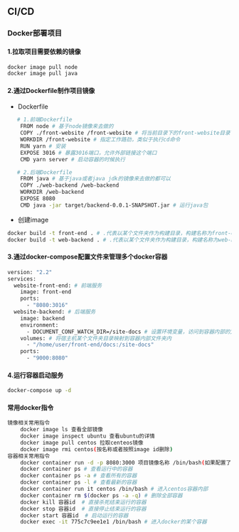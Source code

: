 <!--
 * @Author: Aiden
 * @Date: 2021-09-01 15:31:16
 * @LastEditTime: 2021-09-02 09:49:22
 * @LastEditors: Aiden
 * @Description: 
 * @Email: aiden.dai@bayconnect.com.cn
-->
## CI/CD
### Docker部署项目
#### 1.拉取项目需要依赖的镜像
```bash
docker image pull node
docker image pull java
```
#### 2.通过Dockerfile制作项目镜像
- Dockerfile
```bash
   # 1.前端Dockerfile
    FROM node # 基于node镜像来去做的
    COPY ./front-website /front-website # 将当前目录下的front-website目录下面的文件拷贝到镜像里的/front-website目录中
    WORKDIR /front-website # 指定工作路劲，类似于执行cd命令
    RUN yarn # 安装
    EXPOSE 3016 # 暴露3016端口，允许外部链接这个端口
    CMD yarn server # 启动容器的时候执行

   # 2.后端Dockerfile
    FROM java # 基于java或者java jdk的镜像来去做的都可以
    COPY ./web-backend /web-backend
    WORKDIR /web-backend
    EXPOSE 8080
    CMD java -jar target/backend-0.0.1-SNAPSHOT.jar # 运行java包

```
- 创建image
```bash
docker build -t front-end . # .代表以某个文件夹作为构建目录，构建名称为front-end的前端镜像
docker build -t web-backend . # .代表以某个文件夹作为构建目录，构建名称为web-backend的后端镜像
```

#### 3.通过docker-compose配置文件来管理多个docker容器
```bash
version: "2.2"
services:
  website-front-end: # 前端服务
    image: front-end
    ports:
      - "8080:3016"
  website-backend: # 后端服务
    image: backend
    environment:
      - DOCUMENT_CONF_WATCH_DIR=/site-docs # 设置环境变量，访问到容器内部的文件夹，相当于访问对应的宿主机的目录
    volumes: # 将宿主机某个文件夹目录映射到容器内部文件夹内
      - "/home/user/front-end/docs:/site-docs"
    ports:
      - "9000:8080"
```

#### 4.运行容器启动服务
```bash
docker-compose up -d
```

#### 常用docker指令
```bash
镜像相关常用指令
    docker image ls 查看全部镜像
    docker image inspect ubuntu 查看ubuntu的详情
    docker image pull centos 拉取centeos镜像
    docker image rmi centos(按名称或者按照image id删除)
容器相关常用指令
    docker container run -d -p 8080:3000 项目镜像名称 /bin/bash(如果配置了CMD则去掉/bin/bash)  # 将3000映射为8080端口并在后台运行容器
    docker container ps # 查看运行中的容器
    docker container ps -a # 查看所有的容器
    docker container ps -l # 查看最新的容器
    docker container run it centos /bin/bash # 进入centos容器内部
    docker container rm $(docker ps -a -q) # 删除全部容器
    docker kill 容器id  # 直接杀死结束运行的容器
    docker stop 容器id  # 直接停止结束运行的容器 
    docker start 容器id  # 启动运行的容器
    docker exec -it 775c7c9ee1e1 /bin/bash # 进入docker的某个容器
```